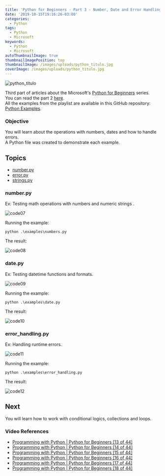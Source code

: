 ```yaml
---
title: 'Python for Beginners - Part 3 - Number, Date and Error Handling'
date: '2019-10-15T19:16:26-03:00'
categories:
  - Python
tags:
  - Python
  - Microsoft
keywords:
  - Python
  - Microsoft
autoThumbnailImage: true
thumbnailImagePosition: top
thumbnailImage: /images/uploads/python_titulo.jpg
coverImage: /images/uploads/python_titulo.jpg
---
```

![python_titulo](/images/uploads/python_titulo.jpg)

Third part of articles about the Microsoft's [Python for Beginners](https://www.youtube.com/watch?v=jFCNu1-Xdsw&list=PLlrxD0HtieHhS8VzuMCfQD4uJ9yne1mE6) series.  
You can read the part 2 [here](https://lucianopereira.netlify.com/posts/python-for-beginners-part-2-input-error-and-string/).  
All the examples from the playlist are available in this GitHub repository: [Python Examples](https://github.com/lucianopereira86/Python-Examples).

### Objective

You will learn about the operations with numbers, dates and how to handle errors.  
A Python file was created to demonstrate each example.

## Topics

* [number.py](#numberpy)
* [error.py](#errorpy)
* [strings.py](#stringspy)

### number.py

Ex: Testing math operations with numbers and numeric strings.

![code07](/images/uploads/python_code07.JPG)

Running the example:

```batch
python .\examples\numbers.py
```

The result:

![code08](/images/uploads/python_code08.JPG)

### date.py

Ex: Testing datetime functions and formats.

![code09](/images/uploads/python_code09.JPG)

Running the example:

```batch
python .\examples\date.py
```

The result:

![code10](/images/uploads/python_code10.JPG)

### error_handling.py

Ex: Handling runtime errors.

![code11](/images/uploads/python_code11.JPG)

Running the example:

```batch
python .\examples\error_handling.py
```

The result:

![code12](/images/uploads/python_code12.JPG)

## Next

You will learn how to work with conditional logics, collections and loops.

### Video References
* [Programming with Python | Python for Beginners [13 of 44]](https://www.youtube.com/watch?v=5yhn0MFLcu8&list=PLlrxD0HtieHhS8VzuMCfQD4uJ9yne1mE6&index=13)  
* [Programming with Python | Python for Beginners [14 of 44]](https://www.youtube.com/watch?v=T1j2tfZK7OI&list=PLlrxD0HtieHhS8VzuMCfQD4uJ9yne1mE6&index=14)  
* [Programming with Python | Python for Beginners [15 of 44]](https://www.youtube.com/watch?v=o1dlxoHxdHU&list=PLlrxD0HtieHhS8VzuMCfQD4uJ9yne1mE6&index=15)  
* [Programming with Python | Python for Beginners [16 of 44]](https://www.youtube.com/watch?v=Zs9u8TAv4_k&list=PLlrxD0HtieHhS8VzuMCfQD4uJ9yne1mE6&index=16)  
* [Programming with Python | Python for Beginners [17 of 44]](https://www.youtube.com/watch?v=HQqqNBZosn8&list=PLlrxD0HtieHhS8VzuMCfQD4uJ9yne1mE6&index=17)
* [Programming with Python | Python for Beginners [18 of 44]](https://www.youtube.com/watch?v=LrRh-V-hYEc&list=PLlrxD0HtieHhS8VzuMCfQD4uJ9yne1mE6&index=18)
